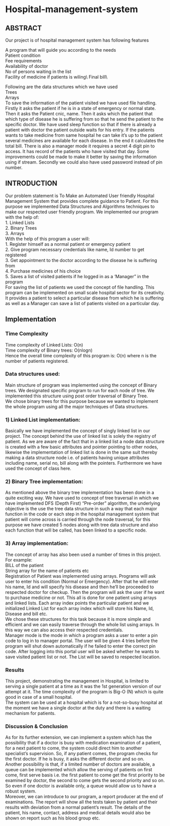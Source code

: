 # Hospital-management-system
## ABSTRACT
Our project is of hospital management system has following features

A program that will guide you according to the needs\
Patient condition\
Fee requirements\
Availability of doctor\
No of persons waiting in the list\
Facility of medicine if patients is wiling\ 
Final bill\

Following are the data structures which we have used\
Trees\
Arrays\
To save the information of the patient visited we have used file handling. Firstly it asks the patient if he is in a state of emergency or normal state. Then it asks the Patient cnic, name. Then it asks which the patient that which type of disease he is suffering from so that he send the patient to the specific doctor. We have used sleep function so that if there is already a patient with doctor the patient outside waits for his entry. If the patients wants to take medicine from same hospital he can take it’s up to the patient several medicines are available for each disease. In the end it calculates the total bill.  There is also a manager mode it requires a secret 4 digit pin to access. It has record of the patients who have visited that day. Some improvements could be made to make it better by saving the information using if stream. Secondly we could also have used password instead of pin number.

## INTRODUCTION
Our problem statement is To Make an Automated User friendly Hospital Management System that provides complete guidance to Patient.
For this purpose we implemented Data Structures and Algorithms techniques to make our respected user friendly program. We implemented our program with the help of:\
    1. Linked Lists\
    2. Binary Trees\
    3. Arrays\
With the help of this program a user will:\
    1. Register himself as a normal patient or emergency patient\
    2. Give program necessary credentials like name, Id number to get registered\
    3. Get appointment to the doctor according to the disease he is suffering from\
    4. Purchase medicines of his choice\
    5. Saves a list of visited patients if he logged in as a ‘Manager” in the program\
For saving the list of patients we used the concept of file handling. This program can be implemented on small scale hospital sector for its creativity. It provides a patient to select a particular disease from which he is suffering as well as a Manager can save a list of patients visited on a particular day.
## Implementation
### Time Complexity
Time complexity of Linked Lists: O(n)\
Time complexity of Binary trees: O(nlogn)\
Hence the overall time complexity of this program is: O(n) where n is the number of patients registered.
### Data structures used:
Main structure of program was implemented using the concept of Binary trees. We designated specific program to run for each node of tree. We implemented this structure using post order traversal of Binary Tree.\
We chose binary trees for this purpose because we wanted to implement the whole program using all the major techniques of Data structures.
### 1) Linked List implementation:
Basically we have implemented the concept of singly linked list in our project. The concept behind the use of linked list is solely the registry of patient. As we are aware of the fact that in a linked list a node data structure is created with a few basic attributes and pointer pointing to other nodes, likewise the implementation of linked list is done in the same suit thereby making a data structure node i.e. of patients having unique attributes including name, serial no, bill along with the pointers. Furthermore we have used the concept of class here.
### 2) Binary Tree implementation:
As mentioned above the binary tree implementation has been done in a quite exciting way. We have used to concept of tree traversal in which we have implemented DFS (Depth First) “Pre-order” algorithm, the underlying objective is the use the tree data structure in such a way that each major function in the code or each step in the hospital management system that patient will come across is carried through the node traversal, for this purpose we have created 5 nodes along with tree data structure and also each function that will be called, has been linked to a specific node.
### 3) Array implementation:
The concept of array has also been used a number of times in this project.\
For example:\
BILL of the patient\
String array for the name of patients etc\
Registration of Patient was implemented using arrays. Programs will ask user to enter his condition (Normal or Emergency). After that he will enter his name, Id and will specify his disease and then he’ll be proceeded to respected doctor for checkup. Then the program will ask the user if he want to purchase medicine or not. This all is done for one patient using arrays and linked lists. Each array index points the particular patient and we initialized Linked List for each array index which will store his Name, Id, Disease and bill etc.\
We chose these structures for this task because it is more simple and efficient and we can easily traverse through the whole list using arrays. In this way we can also access their respected credentials.\
Manager mode is the mode in which a program asks a user to enter a pin code to log in to manager portal. The user will be given 4 tries before the program will shut down automatically if he failed to enter the correct pin code. After logging into this portal user will be asked whether he wants to save visited patient list or not. The List will be saved to respected location.  
### Results
This project, demonstrating the management in Hospital, is limited to serving a single patient at a time as it was the 1st generation version of our attempt at it. The time complexity of the program is Big-O (N) which is quite good in case of a small hospital.\
The system can be used at a hospital which is for a not-so-busy hospital at the moment we have a single doctor at the duty and there is a waiting mechanism for patients.
### Discussion & Conclusion
As for its further extension, we can implement a system which has the possibility that if a doctor is busy with medication examination of a patient, for a next patient to come, the system could direct him to another specialist’s supervision. So, if any patient comes, the program checks for the first doctor. If he is busy, it asks the different doctor and so on.\
Another possibility is that, if a limited number of doctors are available, a queue can be implemented which allow the serving of patients on first come, first serve basis i.e. the first patient to come get the first priority to be examined by doctor, the second to come gets the second priority and so on. So even if one doctor is available only, a queue would allow us to have a robust system.\
 Moreover, we can introduce to our program, a report producer at the end of examinations. The report will show all the tests taken by patient and their results with deviation from a normal patient’s result. The details of the patient, his name, contact, address and medical details would also be shown on report such as his blood group etc.
